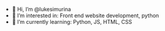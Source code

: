 - 👋 Hi, I’m @lukesimurina
- 👀 I’m interested in: Front end website development, python
- 🌱 I’m currently learning: Python, JS, HTML, CSS
